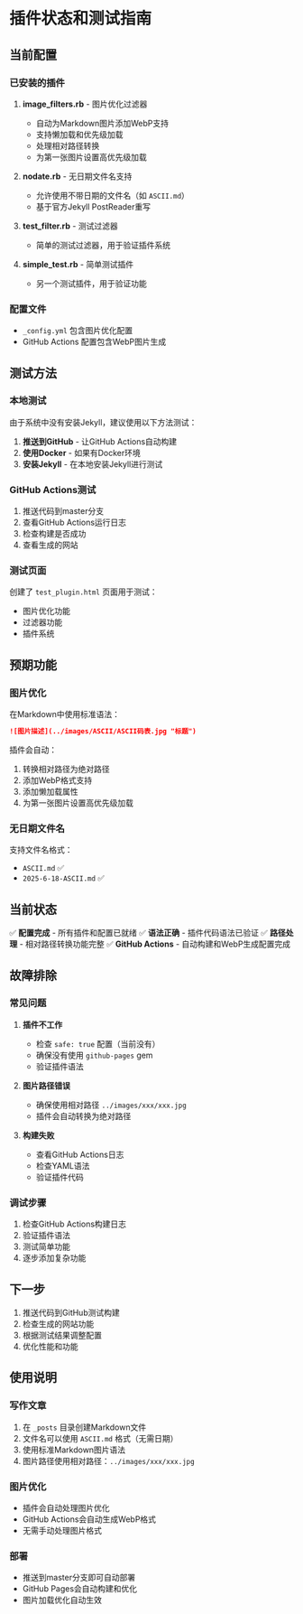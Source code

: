 # 插件状态和测试指南

## 当前配置

### 已安装的插件

1. **image_filters.rb** - 图片优化过滤器
   - 自动为Markdown图片添加WebP支持
   - 支持懒加载和优先级加载
   - 处理相对路径转换
   - 为第一张图片设置高优先级加载

2. **nodate.rb** - 无日期文件名支持
   - 允许使用不带日期的文件名（如 `ASCII.md`）
   - 基于官方Jekyll PostReader重写

3. **test_filter.rb** - 测试过滤器
   - 简单的测试过滤器，用于验证插件系统

4. **simple_test.rb** - 简单测试插件
   - 另一个测试插件，用于验证功能

### 配置文件

- `_config.yml` 包含图片优化配置
- GitHub Actions 配置包含WebP图片生成

## 测试方法

### 本地测试

由于系统中没有安装Jekyll，建议使用以下方法测试：

1. **推送到GitHub** - 让GitHub Actions自动构建
2. **使用Docker** - 如果有Docker环境
3. **安装Jekyll** - 在本地安装Jekyll进行测试

### GitHub Actions测试

1. 推送代码到master分支
2. 查看GitHub Actions运行日志
3. 检查构建是否成功
4. 查看生成的网站

### 测试页面

创建了 `test_plugin.html` 页面用于测试：
- 图片优化功能
- 过滤器功能
- 插件系统

## 预期功能

### 图片优化

在Markdown中使用标准语法：
```markdown
![图片描述](../images/ASCII/ASCII码表.jpg "标题")
```

插件会自动：
1. 转换相对路径为绝对路径
2. 添加WebP格式支持
3. 添加懒加载属性
4. 为第一张图片设置高优先级加载

### 无日期文件名

支持文件名格式：
- `ASCII.md` ✅
- `2025-6-18-ASCII.md` ✅

## 当前状态

✅ **配置完成** - 所有插件和配置已就绪
✅ **语法正确** - 插件代码语法已验证
✅ **路径处理** - 相对路径转换功能完整
✅ **GitHub Actions** - 自动构建和WebP生成配置完成

## 故障排除

### 常见问题

1. **插件不工作**
   - 检查 `safe: true` 配置（当前没有）
   - 确保没有使用 `github-pages` gem
   - 验证插件语法

2. **图片路径错误**
   - 确保使用相对路径 `../images/xxx/xxx.jpg`
   - 插件会自动转换为绝对路径

3. **构建失败**
   - 查看GitHub Actions日志
   - 检查YAML语法
   - 验证插件代码

### 调试步骤

1. 检查GitHub Actions构建日志
2. 验证插件语法
3. 测试简单功能
4. 逐步添加复杂功能

## 下一步

1. 推送代码到GitHub测试构建
2. 检查生成的网站功能
3. 根据测试结果调整配置
4. 优化性能和功能

## 使用说明

### 写作文章

1. 在 `_posts` 目录创建Markdown文件
2. 文件名可以使用 `ASCII.md` 格式（无需日期）
3. 使用标准Markdown图片语法
4. 图片路径使用相对路径：`../images/xxx/xxx.jpg`

### 图片优化

- 插件会自动处理图片优化
- GitHub Actions会自动生成WebP格式
- 无需手动处理图片格式

### 部署

- 推送到master分支即可自动部署
- GitHub Pages会自动构建和优化
- 图片加载优化自动生效 